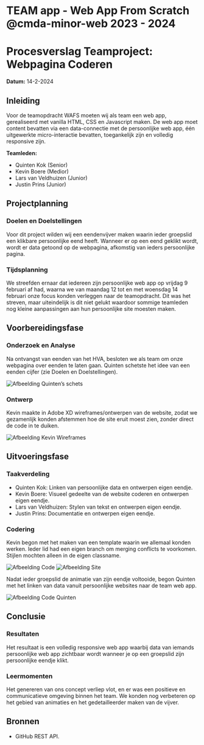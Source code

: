 # TEAM app - Web App From Scratch @cmda-minor-web 2023 - 2024

# Procesverslag Teamproject: Webpagina Coderen

**Datum:** 14-2-2024

## Inleiding

Voor de teamopdracht WAFS moeten wij als team een web app, gerealiseerd met vanilla HTML, CSS en Javascript maken. De web app moet content bevatten via een data-connectie met de persoonlijke web app, één uitgewerkte micro-interactie bevatten, toegankelijk zijn en volledig responsive zijn.

**Teamleden:**
- Quinten Kok (Senior)
- Kevin Boere (Medior)
- Lars van Veldhuizen (Junior)
- Justin Prins (Junior)

## Projectplanning

### Doelen en Doelstellingen

Voor dit project wilden wij een eendenvijver maken waarin ieder groepslid een klikbare persoonlijke eend heeft. Wanneer er op een eend geklikt wordt, wordt er data getoond op de webpagina, afkomstig van ieders persoonlijke pagina.

### Tijdsplanning

We streefden ernaar dat iedereen zijn persoonlijke web app op vrijdag 9 februari af had, waarna we van maandag 12 tot en met woensdag 14 februari onze focus konden verleggen naar de teamopdracht. Dit was het streven, maar uiteindelijk is dit niet gelukt waardoor sommige teamleden nog kleine aanpassingen aan hun persoonlijke site moesten maken.

## Voorbereidingsfase

### Onderzoek en Analyse

Na ontvangst van eenden van het HVA, besloten we als team om onze webpagina over eenden te laten gaan. Quinten schetste het idee van een eenden cijfer (zie Doelen en Doelstellingen).

![Afbeelding Quinten’s schets](link_naar_afbeelding_quinten_schets)

### Ontwerp

Kevin maakte in Adobe XD wireframes/ontwerpen van de website, zodat we gezamenlijk konden afstemmen hoe de site eruit moest zien, zonder direct de code in te duiken.

![Afbeelding Kevin Wireframes](link_naar_afbeelding_kevin_wireframes)

## Uitvoeringsfase

### Taakverdeling

- Quinten Kok: Linken van persoonlijke data en ontwerpen eigen eendje.
- Kevin Boere: Visueel gedeelte van de website coderen en ontwerpen eigen eendje.
- Lars van Veldhuizen: Stylen van tekst en ontwerpen eigen eendje.
- Justin Prins: Documentatie en ontwerpen eigen eendje.

### Codering

Kevin begon met het maken van een template waarin we allemaal konden werken. Ieder lid had een eigen branch om merging conflicts te voorkomen. Stijlen mochten alleen in de eigen classname.

![Afbeelding Code](link_naar_afbeelding_code)
![Afbeelding Site](link_naar_afbeelding_site)

Nadat ieder groepslid de animatie van zijn eendje voltooide, begon Quinten met het linken van data vanuit persoonlijke websites naar de team web app.

![Afbeelding Code Quinten](link_naar_afbeelding_code_quinten)

## Conclusie

### Resultaten

Het resultaat is een volledig responsive web app waarbij data van iemands persoonlijke web app zichtbaar wordt wanneer je op een groepslid zijn persoonlijke eendje klikt.

### Leermomenten

Het genereren van ons concept verliep vlot, en er was een positieve en communicatieve omgeving binnen het team. We konden nog verbeteren op het gebied van animaties en het gedetailleerder maken van de vijver.

## Bronnen

- GitHub REST API.

